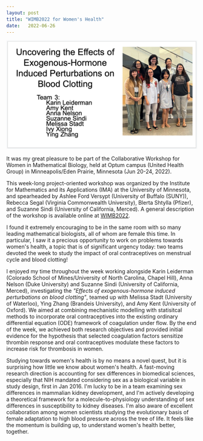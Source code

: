 ```yaml
---
layout: post
title: "WIMB2022 for Women's Health"
date:   2022-06-26 
---
```


![TeamCoagOC](/images/TeamCoagOC.png)

It was my great pleasure to be part of the Collaborative Workshop for Women in Mathematical Biology, held at Optum campus (United Health Group) in Minneapolis/Eden Prairie, Minnesota (Jun 20-24, 2022). 

This week-long project-oriented workshop was organized by the Institute for Mathematics and its Applications (IMA) at the University of Minnesota, and spearheaded by Ashlee Ford Versypt (University of Buffalo (SUNY)), Rebecca Segal (Virginia Commonwealth University), Blerta Shtylla (Pfizer), and Suzanne Sindi (University of California, Merced). A general description of the workshop is available online at [WIMB2022](https://ima.umn.edu/2021-2022/SW6.20-24.22).

I found it extremely encouraging to be in the same room with so many leading mathematical biologists, all of whom are female this time. In particular, I saw it a precious opportunity to work on problems towards women's health, a topic that is of significant urgency today: two teams devoted the week to study the impact of oral contraceptives on menstrual cycle and blood clotting!

I enjoyed my time throughout the week working alongside Karin Leiderman (Colorado School of Mines/University of North Carolina, Chapel Hill), Anna Nelson (Duke University) and Suzanne Sindi (University of California, Merced), investigating the *"Effects of exogenous-hormone induced perturbations on blood clotting"*, teamed up with Melissa Stadt (University of Waterloo), Ying Zhang (Brandeis University), and Amy Kent (University of Oxford). We aimed at combining mechanistic modelling with statisitcal methods to incorporate oral contraceptives into the existing ordinary differential equation (ODE) framework of coagulation under flow. By the end of the week, we achieved both research objectives and provided initial evidence for the hypothesis that selected coagulation factors sensitize thrombin response and oral contraceptives modulate these factors to increase risk for thrombosis in women. 


Studying towards women's health is by no means a novel quest, but it is surprising how little we know about women's health. A fast-moving research direction is accounting for sex differences in biomedical sciences, especially that NIH mandated considering sex as a biological variable in study design, first in Jan 2016. I'm lucky to be in a team examining sex differences in mammalian kidney development, and I'm actively developing a theoretical framework for a molecule-to-physiology understanding of sex differences in susceptibility to kidney diseases. I'm also aware of excellent collaboration among women scientists studying the evolutionary basis of female adaptation to high blood pressure across the tree of life. It feels like the momentum is building up, to understand women's health better, together. 





